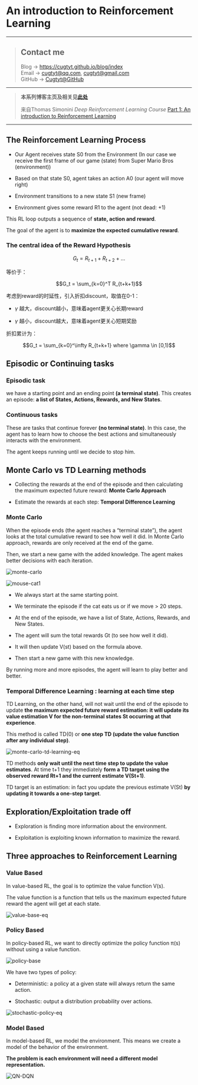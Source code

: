 # An introduction to Reinforcement Learning

---
> ## Contact me
> Blog -> <https://cugtyt.github.io/blog/index>  
> Email -> <cugtyt@qq.com>, <cugtyt@gmail.com>  
> GitHub -> [Cugtyt@GitHub](https://github.com/Cugtyt)

---

> **本系列博客主页及相关见**[**此处**](https://cugtyt.github.io/blog/rl-notes/index)  
>
> 来自Thomas Simonini *Deep Reinforcement Learning Course* [Part 1: An introduction to Reinforcement Learning](https://medium.freecodecamp.org/an-introduction-to-reinforcement-learning-4339519de419)

---

<head>
    <script src="https://cdn.mathjax.org/mathjax/latest/MathJax.js?config=TeX-AMS-MML_HTMLorMML" type="text/javascript"></script>
    <script type="text/x-mathjax-config">
        MathJax.Hub.Config({
            tex2jax: {
            skipTags: ['script', 'noscript', 'style', 'textarea', 'pre'],
            inlineMath: [['$','$']]
            }
        });
    </script>
</head>

## The Reinforcement Learning Process

- Our Agent receives state S0 from the Environment (In our case we receive the first frame of our game (state) from Super Mario Bros (environment))

- Based on that state S0, agent takes an action A0 (our agent will move right)

- Environment transitions to a new state S1 (new frame)

- Environment gives some reward R1 to the agent (not dead: +1)

This RL loop outputs a sequence of **state, action and reward**.

The goal of the agent is to **maximize the expected cumulative reward**.

### The central idea of the Reward Hypothesis

$$G_t = R_{t+1} + R_{t+2} + \dots$$

等价于：

$$G_t = \sum_{k=0}^T R_{t+k+1}$$

考虑到reward的时延性，引入折扣discount，取值在0-1：

- $\gamma$ 越大，discount越小，意味着agent更关心长期reward

- $\gamma$ 越小，discount越大，意味着agent更关心短期奖励

折扣累计为：

$$G_t = \sum_{k=0}^\infty R_{t+k+1} where \gamma \in [0,1)$$

## Episodic or Continuing tasks

### Episodic task

we have a starting point and an ending point **(a terminal state)**. This creates an episode: **a list of States, Actions, Rewards, and New States**.

### Continuous tasks

These are tasks that continue forever **(no terminal state)**. In this case, the agent has to learn how to choose the best actions and simultaneously interacts with the environment.

The agent keeps running until we decide to stop him.

## Monte Carlo vs TD Learning methods

- Collecting the rewards at the end of the episode and then calculating the maximum expected future reward: **Monte Carlo Approach**

- Estimate the rewards at each step: **Temporal Difference Learning**

### Monte Carlo

When the episode ends (the agent reaches a “terminal state”), the agent looks at the total cumulative reward to see how well it did. In Monte Carlo approach, rewards are only received at the end of the game.

Then, we start a new game with the added knowledge. The agent makes better decisions with each iteration.

![monte-carlo](resources/monte-carlo-eq.png)

![mouse-cat1](resources/mouse-cat1.png)

- We always start at the same starting point.

- We terminate the episode if the cat eats us or if we move > 20 steps.

- At the end of the episode, we have a list of State, Actions, Rewards, and New States.

- The agent will sum the total rewards Gt (to see how well it did).

- It will then update V(st) based on the formula above.

- Then start a new game with this new knowledge.

By running more and more episodes, the agent will learn to play better and better.

### Temporal Difference Learning : learning at each time step

TD Learning, on the other hand, will not wait until the end of the episode to update **the maximum expected future reward estimation: it will update its value estimation V for the non-terminal states St occurring at that experience**.

This method is called TD(0) or **one step TD (update the value function after any individual step)**.

![monte-carlo-td-learning-eq](resources/monte-carlo-td-learning-eq.png)

TD methods **only wait until the next time step to update the value estimates**. At time t+1 they immediately **form a TD target using the observed reward Rt+1 and the current estimate V(St+1)**.

TD target is an estimation: in fact you update the previous estimate V(St) **by updating it towards a one-step target**.

## Exploration/Exploitation trade off

- Exploration is finding more information about the environment.

- Exploitation is exploiting known information to maximize the reward.

## Three approaches to Reinforcement Learning

### Value Based

In value-based RL, the goal is to optimize the value function V(s).

The value function is a function that tells us the maximum expected future reward the agent will get at each state.

![value-base-eq](resources/value-base-eq.png)

### Policy Based

In policy-based RL, we want to directly optimize the policy function π(s) without using a value function.

![policy-base](resources/policy-base-eq.png)

We have two types of policy:

- Deterministic: a policy at a given state will always return the same action.

- Stochastic: output a distribution probability over actions.

![stochastic-policy-eq](resources/stochastic-policy-eq.png)

### Model Based

In model-based RL, we model the environment. This means we create a model of the behavior of the environment.

**The problem is each environment will need a different model representation.**

![QN-DQN](resources/QN-DQN.png)